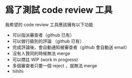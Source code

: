 # 爲了測試 code review 工具

我希望的 code review 工具應該擁有以下功能

- 可以指派審查者（github 已有）
- 可以做行級別的評論 （github 已有）
- 完成評論後，會自動通知被審查者（github 會自動送 email）
- 沒有人贊同的時候無法 merge
- 可以標註 WIP (work in progress)
- 多個審查者只要一個 reject ，就無法 merge
- hihihi
